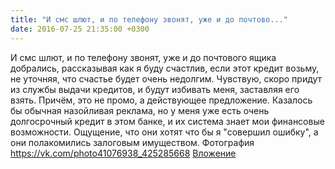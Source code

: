 ```yaml
---
title: "И смс шлют, и по телефону звонят, уже и до почтово..."
date: 2016-07-25 21:35:00 +0300
---
```


И смс шлют, и по телефону звонят, уже и до почтового ящика добрались, рассказывая как я буду счастлив, если этот кредит возьму, не уточняя, что счастье будет очень недолгим. Чувствую, скоро придут из службы выдачи кредитов, и будут избивать меня, заставляя его взять. Причём, это не промо, а действующее предложение.
Казалось бы обычная назойливая реклама, но у меня уже есть очень долгосрочный кредит в этом банке, и их система знает мои финансовые возможности. Ощущение, что они хотят что бы я "совершил ошибку", а они полакомились залоговым имуществом.
Фотография
<a class="vk-attach" href="https://vk.com/photo41076938_425285668">https://vk.com/photo41076938_425285668</a>
<a class="vk-attach" href="https://vk.com/photo41076938_425285668">Вложение</a>
